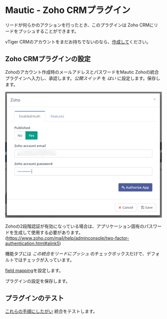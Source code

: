 # Mautic - Zoho CRMプラグイン

リードが何らかのアクションを行ったとき、このプラグインは Zoho CRMにリードをプッシュすることができます。

vTiger CRMのアカウントをまだお持ちでないのなら、[作成して](https://www.zoho.com/crm/)ください。

## Zoho CRMプラグインの設定

Zohoのアカウント作成時のメールアドレスとパスワードをMautic Zohoの統合プラグインへ入力し、承認します。*公開スイッチ* を *はい* に設定します。保存します。

![Zoho CRM Plugin configuration](/plugins/media/plugins-zoho-authorization.png "Zoho CRM Plugin configuration")

Zohoの2段階認証が有効になっている場合は、アプリケーション固有のパスワードを生成して使用する必要があります。
(https://www.zoho.com/mail/help/adminconsole/two-factor-authentication.html#alink5)

機能タブには *この統合をリードにプッシュ* のチェックボックスだけで、デフォルトではチェックが入っています。

[field mapping](./../plugins/field_mapping.html)を設定します。

プラグインの設定を保存します。

## プラグインのテスト

[これらの手順にしたがい](./../plugins/integration_test.html) 統合をテストします。
